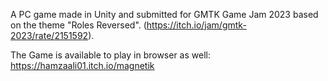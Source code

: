 A PC game made in Unity and submitted for GMTK Game Jam 2023 based on the theme "Roles Reversed". (https://itch.io/jam/gmtk-2023/rate/2151592).  

The Game is available to play in browser as well: https://hamzaali01.itch.io/magnetik  

